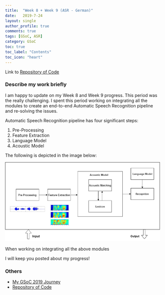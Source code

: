 ```yaml
---
title:  "Week 8 + Week 9 (ASR - German)"
date:   2019-7-24
layout: single
author_profile: true
comments: true
tags: [GSoC, ASR]
category: GSoC
toc: true
toc_label: "Contents"
toc_icon: "heart"
---
```


Link to [Repository of Code](https://github.com/AASHISHAG/asr-german)

### Describe my work briefly

I am happy to update on my Week 8 and Week 9 progress. This period was the really challenging. I spent this period working on integrating all the modules to create an end-to-end Automatic Speech Recognition pipeline and re-solving the issues.

Automatic Speech Recognition pipeline has four significant steps:

1. Pre-Processing
2. Feature Extraction
3. Language Model
4. Acoustic Model

The following is depicted in the image below:

![](
/others/speech-recognition-pipeline.png)

When working on integrating all the above modules

I will keep you posted about my progress!

### Others

- [My GSoC 2019 Journey](https://aashishag.github.io/categories/#gsoc)
- [Repository of Code](https://github.com/AASHISHAG/asr-german)